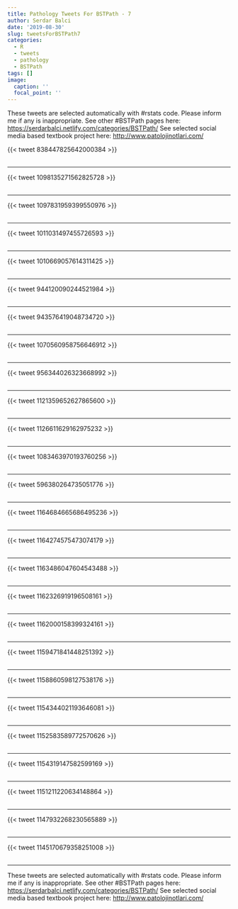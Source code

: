 ```yaml
---
title: Pathology Tweets For BSTPath - 7
author: Serdar Balci
date: '2019-08-30'
slug: tweetsForBSTPath7
categories:
  - R
  - tweets
  - pathology
  - BSTPath
tags: []
image:
  caption: ''
  focal_point: ''
---
```



These tweets are selected automatically with #rstats code. Please inform me if any is inappropriate.
See other #BSTPath pages here: https://serdarbalci.netlify.com/categories/BSTPath/ 
See selected social media based textbook project here: http://www.patolojinotlari.com/

{{< tweet 838447825642000384 >}}
<br>
<br>
<hr>
{{< tweet 1098135271562825728 >}}
<br>
<br>
<hr>
{{< tweet 1097831959399550976 >}}
<br>
<br>
<hr>
{{< tweet 1011031497455726593 >}}
<br>
<br>
<hr>
{{< tweet 1010669057614311425 >}}
<br>
<br>
<hr>
{{< tweet 944120090244521984 >}}
<br>
<br>
<hr>
{{< tweet 943576419048734720 >}}
<br>
<br>
<hr>
{{< tweet 1070560958756646912 >}}
<br>
<br>
<hr>
{{< tweet 956344026323668992 >}}
<br>
<br>
<hr>
{{< tweet 1121359652627865600 >}}
<br>
<br>
<hr>
{{< tweet 1126611629162975232 >}}
<br>
<br>
<hr>
{{< tweet 1083463970193760256 >}}
<br>
<br>
<hr>
{{< tweet 596380264735051776 >}}
<br>
<br>
<hr>
{{< tweet 1164684665686495236 >}}
<br>
<br>
<hr>
{{< tweet 1164274575473074179 >}}
<br>
<br>
<hr>
{{< tweet 1163486047604543488 >}}
<br>
<br>
<hr>
{{< tweet 1162326919196508161 >}}
<br>
<br>
<hr>
{{< tweet 1162000158399324161 >}}
<br>
<br>
<hr>
{{< tweet 1159471841448251392 >}}
<br>
<br>
<hr>
{{< tweet 1158860598127538176 >}}
<br>
<br>
<hr>
{{< tweet 1154344021193646081 >}}
<br>
<br>
<hr>
{{< tweet 1152583589772570626 >}}
<br>
<br>
<hr>
{{< tweet 1154319147582599169 >}}
<br>
<br>
<hr>
{{< tweet 1151211220634148864 >}}
<br>
<br>
<hr>
{{< tweet 1147932268230565889 >}}
<br>
<br>
<hr>
{{< tweet 1145170679358251008 >}}
<br>
<br>
<hr>


These tweets are selected automatically with #rstats code. Please inform me if any is inappropriate.
See other #BSTPath pages here: https://serdarbalci.netlify.com/categories/BSTPath/ 
See selected social media based textbook project here: http://www.patolojinotlari.com/
